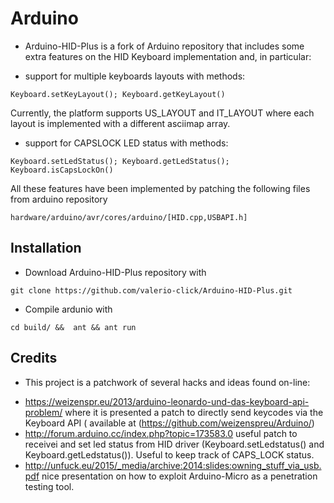 Arduino
========

* Arduino-HID-Plus is a fork of Arduino repository that includes some extra 
features on the HID Keyboard implementation and, in particular:

- support for multiple keyboards layouts with methods:

```Keyboard.setKeyLayout(); Keyboard.getKeyLayout()```

Currently, the platform supports US_LAYOUT and IT_LAYOUT where each layout is implemented with a different asciimap array.

- support for CAPSLOCK LED status with methods:

```Keyboard.setLedStatus(); Keyboard.getLedStatus(); Keyboard.isCapsLockOn()```

All these features have been implemented by patching the following files from arduino repository

```hardware/arduino/avr/cores/arduino/[HID.cpp,USBAPI.h]```

Installation
------------
* Download Arduino-HID-Plus repository with

```git clone https://github.com/valerio-click/Arduino-HID-Plus.git```

* Compile ardunio with

```cd build/ &&  ant && ant run```

Credits
--------
* This project is a patchwork of several hacks and ideas found on-line:
- https://weizenspr.eu/2013/arduino-leonardo-und-das-keyboard-api-problem/
  where it is presented a patch to directly send keycodes via the Keyboard API (  available at (https://github.com/weizenspreu/Arduino/) 
- http://forum.arduino.cc/index.php?topic=173583.0 useful patch to receivei and set led status from HID driver (Keyboard.setLedstatus() and Keyboard.getLedstatus()). Useful to keep track of CAPS_LOCK status.
- http://unfuck.eu/2015/_media/archive:2014:slides:owning_stuff_via_usb.pdf nice presentation on how to exploit Arduino-Micro as a penetration testing tool.
